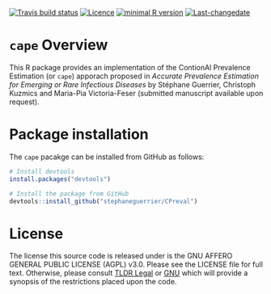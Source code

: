 
<!-- README.md is generated from README.Rmd. Please edit that file -->

[![Travis build
status](https://travis-ci.com/stephaneguerrier/cape.svg?branch=master)](https://travis-ci.com/stephaneguerrier/cape)
[![Licence](https://img.shields.io/badge/licence-AGPL--3.0-blue.svg)](https://opensource.org/licenses/AGPL-3.0)
[![minimal R
version](https://img.shields.io/badge/R%3E%3D-3.4.0-6666ff.svg)](https://cran.r-project.org/)
[![Last-changedate](https://img.shields.io/badge/last%20change-2020--09--20-green.svg)](https://github.com/stephaneguerrier/cape)

# `cape` Overview

This R package provides an implementation of the ContionAl Prevalence
Estimation (or `cape`) apporach proposed in *Accurate Prevalence
Estimation for Emerging or Rare Infectious Diseases* by Stéphane
Guerrier, Christoph Kuzmics and Maria-Pia Victoria-Feser (submitted
manuscript available upon request).

# Package installation

The `cape` pacakge can be installed from GitHub as follows:

``` r
# Install devtools
install.packages("devtools")

# Install the package from GitHub
devtools::install_github("stephaneguerrier/CPreval")
```

# License

The license this source code is released under is the GNU AFFERO GENERAL
PUBLIC LICENSE (AGPL) v3.0. Please see the LICENSE file for full text.
Otherwise, please consult [TLDR
Legal](https://tldrlegal.com/license/gnu-affero-general-public-license-v3-\(agpl-3.0\))
or [GNU](https://www.gnu.org/licenses/agpl-3.0.en.html) which will
provide a synopsis of the restrictions placed upon the code.

